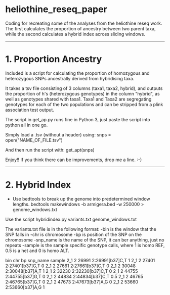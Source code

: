 # heliothine_reseq_paper
Coding for recreating some of the analyses from the heliothine reseq work. The first calculates the proportion of ancestry between two parent taxa, while the second calculates a hybrid index across sliding windows.
________________________________________________________
# 1. Proportion Ancestry

Included is a script for calculating the proportion of homozygous and heterozygous SNPs ancestrally derived from hybridising taxa.

It takes a tsv file consisting of 3 columns (taxa1, taxa2, hybrid), and outputs the proportion of h's (heterozygous genotypes) in the column "hybrid", as well as genotypes shared with taxa1. Taxa1 and Taxa2 are segregating genotypes for each of the two populations and can be stripped from a plink association test output.

The script in get_ap.py runs fine in Python 3, just paste the script into python all in one go.

Simply load a .tsv (without a header) using: snps = open("NAME_OF_FILE.tsv")

And then run the script with: get_apt(snps)

Enjoy!! If you think there can be improvements, drop me a line. :-)
________________________________________________________
# 2. Hybrid Index

- Use bedtools to break up the genome into predetermined window lengths.
bedtools makewindows -b armigera.bed -w 250000 > genome_windows.txt

Use the script hybridindex.py variants.txt genome_windows.txt

The variants.txt file is in the following format:
-bin is the window that the SNP falls in
-chr is chromosome
-bp is position of the SNP on the chromosome
-snp_name is the name of the SNP, it can ber anything, just no repeats
-sample is the sample specific genotype calls, where 1 is homo REF, 0.5 is a het and 0 is homo ALT.

bin	chr	bp	snp_name	sample
2_1	2	26991	2:26991[b37]C,T	1
2_1	2	27401	2:27401[b37]G,T	0
2_1	2	27661	2:27661[b37]C,T	0
2_1	2	30048	2:30048[b37]A,T	1
2_1	2	32230	2:32230[b37]C,T	0
2_1	2	44755	2:44755[b37]G,T	0
2_1	2	44834	2:44834[b37]C,T	0.5
2_1	2	46765	2:46765[b37]G,T	0
2_1	2	47673	2:47673[b37]A,G	0
2_1	2	53660	2:53660[b37]A,G	1

